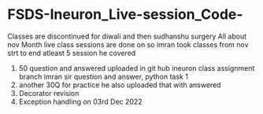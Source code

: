 # FSDS-Ineuron_Live-session_Code-
Classes are discontinued for diwali and then sudhanshu surgery 
 All about nov Month live class sessions are done on
so imran took classes from nov strt to end atleast 5 session
he covered
1) 50 question and answered uploaded in git hub ineuron class assignment branch imran sir question and answer, python task 1
2) another 30Q for practice he also uploaded that with answered
3) Decorator revision
4) Exception handling on 03rd Dec 2022
